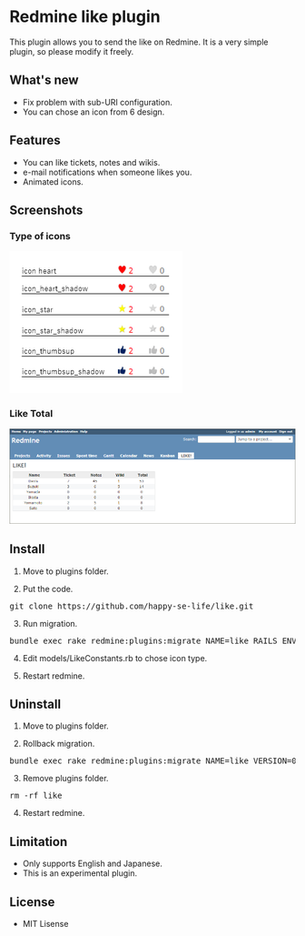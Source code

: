 # Redmine like plugin
This plugin allows you to send the like on Redmine. It is a very simple plugin, so please modify it freely.

## What's new
* Fix problem with sub-URI configuration.
* You can chose an icon from 6 design.

## Features
* You can like tickets, notes and wikis.
* e-mail notifications when someone likes you.
* Animated icons.

## Screenshots

### Type of icons
<img src="./assets/images/type_of_icons.png" width="305px">

### Like Total
<img src="./assets/images/like_total.png" width="600px">

## Install

1. Move to plugins folder.

2. Put the code.
<pre>
git clone https://github.com/happy-se-life/like.git
</pre>

3. Run migration.
<pre>
bundle exec rake redmine:plugins:migrate NAME=like RAILS_ENV=production
</pre>

4. Edit models/LikeConstants.rb to chose icon type.

5. Restart redmine.

## Uninstall

1. Move to plugins folder.

2. Rollback migration.
<pre>
bundle exec rake redmine:plugins:migrate NAME=like VERSION=0 RAILS_ENV=production
</pre>

3. Remove plugins folder.
<pre>
rm -rf like
</pre>

4. Restart redmine.

## Limitation
* Only supports English and Japanese.
* This is an experimental plugin.

## License
* MIT Lisense
